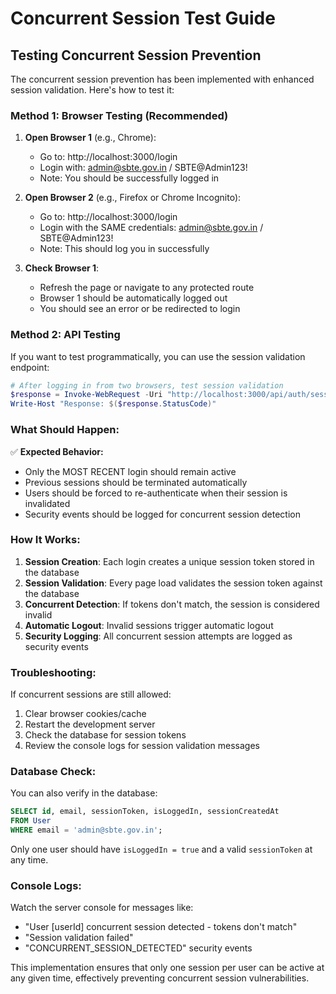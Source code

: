 # Concurrent Session Test Guide

## Testing Concurrent Session Prevention

The concurrent session prevention has been implemented with enhanced session validation. Here's how to test it:

### Method 1: Browser Testing (Recommended)

1. **Open Browser 1** (e.g., Chrome):

   - Go to: http://localhost:3000/login
   - Login with: admin@sbte.gov.in / SBTE@Admin123!
   - Note: You should be successfully logged in

2. **Open Browser 2** (e.g., Firefox or Chrome Incognito):

   - Go to: http://localhost:3000/login
   - Login with the SAME credentials: admin@sbte.gov.in / SBTE@Admin123!
   - Note: This should log you in successfully

3. **Check Browser 1**:
   - Refresh the page or navigate to any protected route
   - Browser 1 should be automatically logged out
   - You should see an error or be redirected to login

### Method 2: API Testing

If you want to test programmatically, you can use the session validation endpoint:

```powershell
# After logging in from two browsers, test session validation
$response = Invoke-WebRequest -Uri "http://localhost:3000/api/auth/session-validation" -Method GET
Write-Host "Response: $($response.StatusCode)"
```

### What Should Happen:

✅ **Expected Behavior:**

- Only the MOST RECENT login should remain active
- Previous sessions should be terminated automatically
- Users should be forced to re-authenticate when their session is invalidated
- Security events should be logged for concurrent session detection

### How It Works:

1. **Session Creation**: Each login creates a unique session token stored in the database
2. **Session Validation**: Every page load validates the session token against the database
3. **Concurrent Detection**: If tokens don't match, the session is considered invalid
4. **Automatic Logout**: Invalid sessions trigger automatic logout
5. **Security Logging**: All concurrent session attempts are logged as security events

### Troubleshooting:

If concurrent sessions are still allowed:

1. Clear browser cookies/cache
2. Restart the development server
3. Check the database for session tokens
4. Review the console logs for session validation messages

### Database Check:

You can also verify in the database:

```sql
SELECT id, email, sessionToken, isLoggedIn, sessionCreatedAt
FROM User
WHERE email = 'admin@sbte.gov.in';
```

Only one user should have `isLoggedIn = true` and a valid `sessionToken` at any time.

### Console Logs:

Watch the server console for messages like:

- "User [userId] concurrent session detected - tokens don't match"
- "Session validation failed"
- "CONCURRENT_SESSION_DETECTED" security events

This implementation ensures that only one session per user can be active at any given time, effectively preventing concurrent session vulnerabilities.
